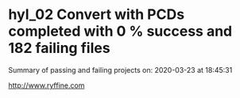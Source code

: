# hyl_02 Convert with PCDs completed with 0 % success and 182 failing files

Summary of passing and failing projects on: 2020-03-23 at 18:45:31

http://www.ryffine.com
